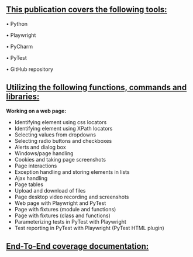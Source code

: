 ## <ins>This publication covers the following tools:<ins>

• Python 

• Playwright  

• PyCharm 

• PyTest 

• GitHub repository

## <ins>Utilizing the following functions, commands and libraries:<ins>

**Working on a web page:**

   - Identifying element using css locators
   - Identifying element using XPath locators
   - Selecting values from dropdowns
   - Selecting radio buttons and checkboxes
   - Alerts and dialog box
   - Windows/page handling
   - Cookies and taking page screenshots
   - Page interactions
   - Exception handling and storing elements in lists
   - Ajax handling
   - Page tables
   - Upload and download of files
   - Page desktop video recording and screenshots
   - Web page with Playwright and PyTest
   - Page with fixtures (module and functions)
   - Page with fixtures (class and functions)
   - Parameterizing tests in PyTest with Playwright
   - Test reporting in PyTest with Playwright (PyTest HTML plugin)

## <ins>End-To-End coverage documentation:<ins>
